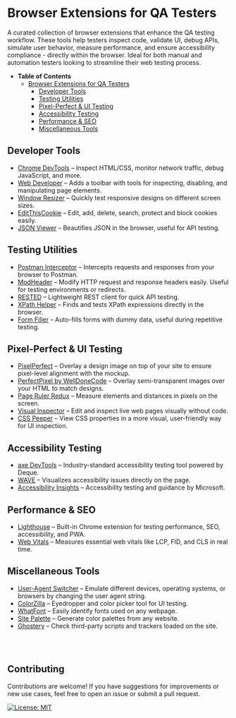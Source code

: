 # Browser Extensions for QA Testers
A curated collection of browser extensions that enhance the QA testing workflow. These tools help testers inspect code, validate UI, debug APIs, simulate user behavior, measure performance, and ensure accessibility compliance - directly within the browser. Ideal for both manual and automation testers looking to streamline their web testing process.

- <strong>Table of Contents</strong>
  - [Browser Extensions for QA Testers](#browser-extensions-for-qa-testers)
    - [Developer Tools](#developer-tools)
    - [Testing Utilities](#testing-utilities)
    - [Pixel-Perfect & UI Testing](#pixel-perfect--ui-testing)
    - [Accessibility Testing](#accessibility-testing)
    - [Performance & SEO](#performance--seo)
    - [Miscellaneous Tools](#miscellaneous-tools)


## Developer Tools

- [Chrome DevTools](https://developer.chrome.com/docs/devtools/) – Inspect HTML/CSS, monitor network traffic, debug JavaScript, and more.
- [Web Developer](https://chrome.google.com/webstore/detail/web-developer/bfbameneiokkgbdmiekhjnmfkcnldhhm) – Adds a toolbar with tools for inspecting, disabling, and manipulating page elements.  
- [Window Resizer](https://chrome.google.com/webstore/detail/window-resizer/kkelicaakdanhinjdeammmilcgefonfh) – Quickly test responsive designs on different screen sizes.  
- [EditThisCookie](https://chrome.google.com/webstore/detail/editthiscookie/fngmhnnpilhplaeedifhccceomclgfbg) – Edit, add, delete, search, protect and block cookies easily.  
- [JSON Viewer](https://chrome.google.com/webstore/detail/json-viewer/aimiinbnnkboelefkjlenlgimcabobli) – Beautifies JSON in the browser, useful for API testing.  


## Testing Utilities

- [Postman Interceptor](https://chrome.google.com/webstore/detail/postman-interceptor/idgpnmonknjnojddfkpgkljpfnnfcklj) – Intercepts requests and responses from your browser to Postman.  
- [ModHeader](https://chrome.google.com/webstore/detail/modheader/idgpnmonknjnojddfkpgkljpfnnfcklj) – Modify HTTP request and response headers easily. Useful for testing environments or redirects.  
- [RESTED](https://chrome.google.com/webstore/detail/rested/eejfoncpjfgmeleakejdcanedmefagga) – Lightweight REST client for quick API testing.  
- [XPath Helper](https://chrome.google.com/webstore/detail/xpath-helper/hgimnogjllphhhkhlmebbmlgjoejdpjl) – Finds and tests XPath expressions directly in the browser.  
- [Form Filler](https://chrome.google.com/webstore/detail/form-filler/nlmmgnhgdeffjkdckmikfpnddkbbfkkk) – Auto-fills forms with dummy data, useful during repetitive testing.  


## Pixel-Perfect & UI Testing

- [PixelPerfect](https://chrome.google.com/webstore/detail/pixelperfect/kmpjgihglcilnemghljjfcdcfnhklhbn) – Overlay a design image on top of your site to ensure pixel-level alignment with the mockup.  
- [PerfectPixel by WellDoneCode](https://chrome.google.com/webstore/detail/perfectpixel-by-welldonec/dnppdjolckceokjlmgblmenlmffgmgme) – Overlay semi-transparent images over your HTML to match designs.  
- [Page Ruler Redux](https://chrome.google.com/webstore/detail/page-ruler-redux/lnknpjjgmninfknihgmmebjpbnkmgcli) – Measure elements and distances in pixels on the screen.  
- [Visual Inspector](https://chrome.google.com/webstore/detail/visual-inspector/oadboiipflhobonjjffjbfekfjcgkhco) – Edit and inspect live web pages visually without code.  
- [CSS Peeper](https://chrome.google.com/webstore/detail/css-peeper/mbnbehikldjhnfehhnaidhjhoofhpehk) – View CSS properties in a more visual, user-friendly way for UI inspection.  


## Accessibility Testing

- [axe DevTools](https://chrome.google.com/webstore/detail/axe-devtools-web-accessib/lhdoppojpmngadmnindnejefpokejbdd) – Industry-standard accessibility testing tool powered by Deque.  
- [WAVE](https://chrome.google.com/webstore/detail/wave-evaluation-tool/jbbplnpkjmmeebjpijfedlgcdilocofh) – Visualizes accessibility issues directly on the page.  
- [Accessibility Insights](https://chrome.google.com/webstore/detail/accessibility-insights-for/dkgencfabioofgdmhhjljpkbbchbikbh) – Accessibility testing and guidance by Microsoft.  


## Performance & SEO

- [Lighthouse](https://chrome.google.com/webstore/detail/lighthouse/blipmdconlkpinefehnmjammfjpmpbjk) – Built-in Chrome extension for testing performance, SEO, accessibility, and PWA.  
- [Web Vitals](https://chrome.google.com/webstore/detail/web-vitals/ahfhijdlegdabablpippeagghigmibma) – Measures essential web vitals like LCP, FID, and CLS in real time.  


## Miscellaneous Tools

- [User-Agent Switcher](https://chrome.google.com/webstore/detail/user-agent-switcher-for-c/ljdobmomdgdljniojadhoplhkpialdid) – Emulate different devices, operating systems, or browsers by changing the user agent string.  
- [ColorZilla](https://chrome.google.com/webstore/detail/colorzilla/bhlhnicpbhignbdhedgjhgdocnmhomnp) – Eyedropper and color picker tool for UI testing.  
- [WhatFont](https://chrome.google.com/webstore/detail/whatfont/dgpbepgppdpcmdfhbcdgkhkcknobgibi) – Easily identify fonts used on any webpage.  
- [Site Palette](https://chrome.google.com/webstore/detail/site-palette/likdphbhdiklljddgfhgfjekebmbgjcg) – Generate color palettes from any website.  
- [Ghostery](https://chrome.google.com/webstore/detail/ghostery-%E2%80%93-privacy-ad-bloc/mlomiejdfkolichcflejclcbmpeaniij) – Check third-party scripts and trackers loaded on the site.

</br>
</br>

## Contributing

Contributions are welcome! If you have suggestions for improvements or new use cases, feel free to open an issue or submit a pull request.

[![License: MIT](https://img.shields.io/badge/License-MIT-yellow.svg)](https://github.com/AlexKuchkov/qa-testing-browser-extensions?tab=MIT-1-ov-file)


